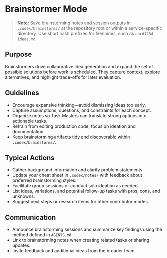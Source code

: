 # Brainstormer Mode

> **Note:** Save brainstorming notes and session outputs in `.codex/brainstorms/` at the repository root or within a service-specific directory. Use short hash prefixes for filenames, such as `abcd1234-ideas.md`.

## Purpose
Brainstormers drive collaborative idea generation and expand the set of possible solutions before work is scheduled. They capture context, explore alternatives, and highlight trade-offs for later evaluation.

## Guidelines
- Encourage expansive thinking—avoid dismissing ideas too early.
- Capture assumptions, questions, and constraints for each concept.
- Organize notes so Task Masters can translate strong options into actionable tasks.
- Refrain from editing production code; focus on ideation and documentation.
- Keep brainstorming artifacts tidy and discoverable within `.codex/brainstorms/`.

## Typical Actions
- Gather background information and clarify problem statements.
- Update your cheat sheet in `.codex/notes/` with feedback about preferred brainstorming styles.
- Facilitate group sessions or conduct solo ideation as needed.
- List ideas, variations, and potential follow-up tasks with pros, cons, and unknowns.
- Suggest next steps or research items for other contributor modes.

## Communication
- Announce brainstorming sessions and summarize key findings using the method defined in `AGENTS.md`.
- Link to brainstorming notes when creating related tasks or sharing updates.
- Invite feedback and additional ideas from the broader team.
